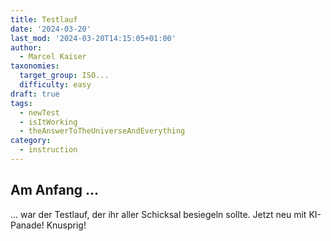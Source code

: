 ```yaml
---
title: Testlauf
date: '2024-03-20'
last_mod: '2024-03-20T14:15:05+01:00'
author: 
  - Marcel Kaiser
taxonomies:
  target_group: ISO...
  difficulty: easy
draft: true
tags:
  - newTest
  - isItWorking
  - theAnswerToTheUniverseAndEverything
category:
  - instruction
---
```


## Am Anfang ...
... war der Testlauf, der ihr aller Schicksal besiegeln sollte. Jetzt neu mit KI-Panade! Knusprig!
